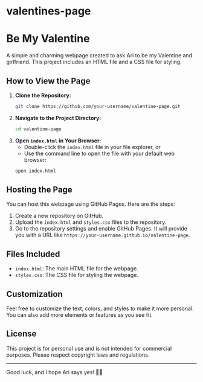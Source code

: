 # valentines-page
# Be My Valentine

A simple and charming webpage created to ask Ari to be my Valentine and girlfriend. This project includes an HTML file and a CSS file for styling.

## How to View the Page

1. **Clone the Repository:**
    ```bash
    git clone https://github.com/your-username/valentine-page.git
    ```
2. **Navigate to the Project Directory:**
    ```bash
    cd valentine-page
    ```
3. **Open `index.html` in Your Browser:**
    - Double-click the `index.html` file in your file explorer, or
    - Use the command line to open the file with your default web browser:
    ```bash
    open index.html
    ```

## Hosting the Page

You can host this webpage using GitHub Pages. Here are the steps:

1. Create a new repository on GitHub.
2. Upload the `index.html` and `styles.css` files to the repository.
3. Go to the repository settings and enable GitHub Pages. It will provide you with a URL like `https://your-username.github.io/valentine-page`.

## Files Included

- `index.html`: The main HTML file for the webpage.
- `styles.css`: The CSS file for styling the webpage.

## Customization

Feel free to customize the text, colors, and styles to make it more personal. You can also add more elements or features as you see fit.

## License

This project is for personal use and is not intended for commercial purposes. Please respect copyright laws and regulations.

---

Good luck, and I hope Ari says yes! 🌹💖
